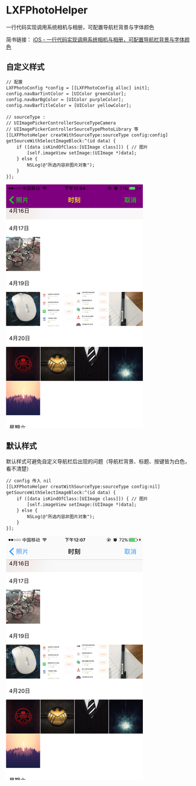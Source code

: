 # LXFPhotoHelper

一行代码实现调用系统相机与相册，可配置导航栏背景与字体颜色

简书链接： [iOS - 一行代码实现调用系统相机与相册，可配置导航栏背景与字体颜色](http://www.jianshu.com/p/2e3a75aab4f1)

## 自定义样式

```objc
// 配置
LXFPhotoConfig *config = [[LXFPhotoConfig alloc] init];
config.navBarTintColor = [UIColor greenColor];
config.navBarBgColor = [UIColor purpleColor];
config.navBarTitleColor = [UIColor yellowColor];

// sourceType : 
// UIImagePickerControllerSourceTypeCamera 
// UIImagePickerControllerSourceTypePhotoLibrary 等
[[LXFPhotoHelper creatWithSourceType:sourceType config:config] getSourceWithSelectImageBlock:^(id data) {
    if ([data isKindOfClass:[UIImage class]]) { // 图片
        [self.imageView setImage:(UIImage *)data];
    } else {
        NSLog(@"所选内容非图片对象");
    }
}];
```
![image](https://github.com/LinXunFeng/LXFPhotoHelper/raw/master/Screenshots/1.png)


## 默认样式
默认样式可避免自定义导航栏后出现的问题（导航栏背景、标题、按键皆为白色，看不清楚）

```objc
// config 传入 nil
[[LXFPhotoHelper creatWithSourceType:sourceType config:nil] getSourceWithSelectImageBlock:^(id data) {
    if ([data isKindOfClass:[UIImage class]]) { // 图片
        [self.imageView setImage:(UIImage *)data];
    } else {
        NSLog(@"所选内容非图片对象");
    }
}];
```

![image](https://github.com/LinXunFeng/LXFPhotoHelper/raw/master/Screenshots/2.png)



